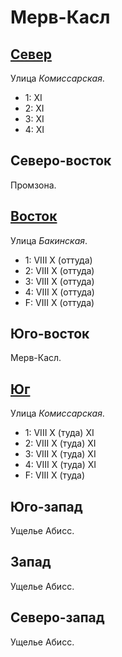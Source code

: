 # Мерв-Касл

## [Север](./560035.md)

Улица *Комиссарская*.

* 1:    XI
* 2:    XI
* 3:    XI
* 4:    XI

## Северо-восток

Промзона.

## [Восток](./590040.md)

Улица *Бакинская*.

* 1:    VIII    X (оттуда)
* 2:    VIII    X (оттуда)
* 3:    VIII    X (оттуда)
* 4:    VIII    X (оттуда)
* F:    VIII    X (оттуда)

## Юго-восток

Мерв-Касл.

## [Юг](./560060.md)

Улица *Комиссарская*.

* 1:    VIII    X (туда)    XI
* 2:    VIII    X (туда)    XI
* 3:    VIII    X (туда)    XI
* 4:    VIII    X (туда)    XI
* F:    VIII    X (туда)

## Юго-запад

Ущелье Абисс.

## Запад

Ущелье Абисс.

## Северо-запад

Ущелье Абисс.
